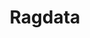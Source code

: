 ---
title: Ragdata
github: https://github.com/Ragdata
mode: dark
transition: 3s
archetype:
  - Little Bit of Everything
---